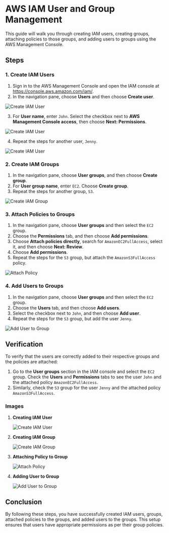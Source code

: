 # AWS IAM User and Group Management

This guide will walk you through creating IAM users, creating groups, attaching policies to those groups, and adding users to groups using the AWS Management Console.

## Steps

### 1. Create IAM Users

1. Sign in to the AWS Management Console and open the IAM console at https://console.aws.amazon.com/iam/.
2. In the navigation pane, choose **Users** and then choose **Create user**.

![Create IAM User](https://github.com/user-attachments/assets/81ca8a6b-19db-455e-b989-dffa02e9d626)
   
3. For **User name**, enter `John`. Select the checkbox next to **AWS Management Console access**, then choose **Next: Permissions**.

![Create IAM User](https://github.com/user-attachments/assets/45b9bac7-8cde-41aa-9a0a-62516d3a914a)

4. Repeat the steps for another user, `Jenny`.

![Create IAM User](https://github.com/user-attachments/assets/bb2aa274-2d48-48b7-8f43-e6164c3fea00)

### 2. Create IAM Groups

1. In the navigation pane, choose **User groups**, and then choose **Create group**.
2. For **User group name**, enter `EC2`. Choose **Create group**.
3. Repeat the steps for another group, `S3`.

![Create IAM Group](images/create-group.png)

### 3. Attach Policies to Groups

1. In the navigation pane, choose **User groups** and then select the `EC2` group.
2. Choose the **Permissions** tab, and then choose **Add permissions**.
3. Choose **Attach policies directly**, search for `AmazonEC2FullAccess`, select it, and then choose **Next: Review**.
4. Choose **Add permissions**.
5. Repeat the steps for the `S3` group, but attach the `AmazonS3FullAccess` policy.

![Attach Policy](images/attach-policy.png)

### 4. Add Users to Groups

1. In the navigation pane, choose **User groups** and then select the `EC2` group.
2. Choose the **Users** tab, and then choose **Add users**.
3. Select the checkbox next to `John`, and then choose **Add user**.
4. Repeat the steps for the `S3` group, but add the user `Jenny`.

![Add User to Group](images/add-user-to-group.png)

## Verification

To verify that the users are correctly added to their respective groups and the policies are attached:

1. Go to the **User groups** section in the IAM console and select the `EC2` group. Check the **Users** and **Permissions** tabs to see the user `John` and the attached policy `AmazonEC2FullAccess`.
2. Similarly, check the `S3` group for the user `Jenny` and the attached policy `AmazonS3FullAccess`.

### Images

1. **Creating IAM User**

   ![Create IAM User](images/create-user.png)

2. **Creating IAM Group**

   ![Create IAM Group](images/create-group.png)

3. **Attaching Policy to Group**

   ![Attach Policy](images/attach-policy.png)

4. **Adding User to Group**

   ![Add User to Group](images/add-user-to-group.png)

## Conclusion

By following these steps, you have successfully created IAM users, groups, attached policies to the groups, and added users to the groups. This setup ensures that users have appropriate permissions as per their group policies.

